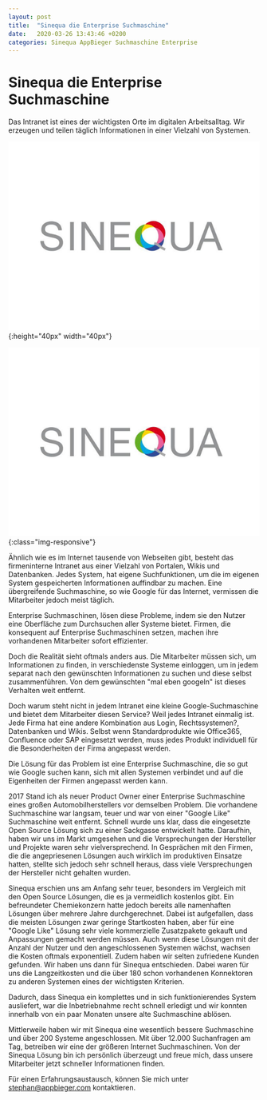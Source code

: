 ```yaml
---
layout: post
title:  "Sinequa die Enterprise Suchmaschine"
date:   2020-03-26 13:43:46 +0200
categories: Sinequa AppBieger Suchmaschine Enterprise
---
```

# Sinequa die Enterprise Suchmaschine
 
Das Intranet ist eines der wichtigsten Orte im digitalen Arbeitsalltag. Wir erzeugen und teilen täglich Informationen in einer Vielzahl von Systemen.  


![alt text](/assets/img/sinequa-logo.jpg "Logo Title Text 1"){:height="40px" width="40px"}


![alt text](/assets/img/sinequa-logo.jpg "Logo Title Text 1"){:class="img-responsive"}

 
Ähnlich wie es im Internet tausende von Webseiten gibt, besteht das firmeninterne Intranet aus einer Vielzahl von Portalen, Wikis und Datenbanken. Jedes System, hat eigene Suchfunktionen, um die im eigenen System gespeicherten Informationen auffindbar zu machen. Eine übergreifende Suchmaschine, so wie Google für das Internet, vermissen die Mitarbeiter jedoch meist täglich. 
 
Enterprise Suchmaschinen, lösen diese Probleme, indem sie den Nutzer eine Oberfläche zum Durchsuchen aller Systeme bietet. Firmen, die konsequent auf Enterprise Suchmaschinen setzen, machen ihre vorhandenen Mitarbeiter sofort effizienter. 
 
Doch die Realität sieht oftmals anders aus. Die Mitarbeiter müssen sich, um Informationen zu finden, in verschiedenste Systeme einloggen, um in jedem separat nach den gewünschten Informationen zu suchen und diese selbst zusammenführen. Von dem gewünschten "mal eben googeln" ist dieses Verhalten weit entfernt. 
 
Doch warum steht nicht in jedem Intranet eine kleine Google-Suchmaschine und bietet dem Mitarbeiter diesen Service? Weil jedes Intranet einmalig ist. Jede Firma hat eine andere Kombination aus Login, Rechtssystemen?, Datenbanken und Wikis. 
Selbst wenn Standardprodukte wie Office365, Confluence oder SAP eingesetzt werden, muss jedes Produkt individuell für die Besonderheiten der Firma angepasst werden.
 
Die Lösung für das Problem ist eine Enterprise Suchmaschine, die so gut wie Google suchen kann, sich mit allen Systemen verbindet und auf die Eigenheiten der Firmen angepasst werden kann. 
 
2017 Stand ich als neuer Product Owner einer Enterprise Suchmaschine eines großen Automobilherstellers vor demselben Problem. Die vorhandene Suchmaschine war langsam, teuer und war von einer "Google Like" Suchmaschine weit entfernt. Schnell wurde uns klar, dass die eingesetzte Open Source Lösung sich zu einer Sackgasse entwickelt hatte. Daraufhin, haben wir uns im Markt umgesehen und die Versprechungen der Hersteller und Projekte waren sehr vielversprechend.
In Gesprächen mit den Firmen, die die angepriesenen Lösungen auch wirklich im produktiven Einsatze hatten, stellte sich jedoch sehr schnell heraus, dass viele Versprechungen der Hersteller nicht gehalten wurden. 
 
Sinequa erschien uns am Anfang sehr teuer, besonders im Vergleich mit den Open Source Lösungen, die es ja vermeidlich kostenlos gibt. Ein befreundeter Chemiekonzern hatte jedoch bereits alle namenhaften Lösungen über mehrere Jahre durchgerechnet. Dabei ist aufgefallen, dass die meisten Lösungen zwar geringe Startkosten haben, aber für eine "Google Like" Lösung sehr viele kommerzielle Zusatzpakete gekauft und Anpassungen gemacht werden müssen. Auch wenn diese Lösungen mit der Anzahl der Nutzer und den angeschlossenen Systemen wächst, wachsen die Kosten oftmals exponentiell. Zudem haben wir selten zufriedene Kunden gefunden.
Wir haben uns dann für Sinequa entschieden. Dabei waren für uns die Langzeitkosten und die über 180 schon vorhandenen Konnektoren zu anderen Systemen eines der wichtigsten Kriterien.
 
Dadurch, dass Sinequa ein komplettes und in sich funktionierendes System ausliefert, war die Inbetriebnahme recht schnell erledigt und wir konnten innerhalb von ein paar Monaten unsere alte Suchmaschine ablösen. 
 
Mittlerweile haben wir mit Sinequa eine wesentlich bessere Suchmaschine und über 200 Systeme angeschlossen. Mit über 12.000 Suchanfragen am Tag, betreiben wir eine der größeren Internet Suchmaschinen. Von der Sinequa Lösung bin ich persönlich überzeugt und freue mich, dass unsere Mitarbeiter jetzt schneller Informationen finden. 
 
Für einen Erfahrungsaustausch, können Sie mich unter stephan@appbieger.com kontaktieren. 